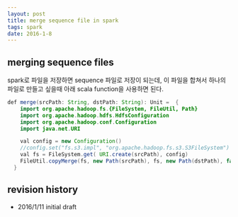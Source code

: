 ```yaml
---
layout: post
title: merge sequence file in spark
tags: spark
date: 2016-1-8
---
```


## merging sequence files
spark로 파일을 저장하면 sequence 파일로 저장이 되는데, 이 파일을 합쳐서 하나의 파일로 만들고 싶을때 아래 scala function을 사용하면 된다.


```java
def merge(srcPath: String, dstPath: String): Unit =  {
    import org.apache.hadoop.fs.{FileSystem, FileUtil, Path}
    import org.apache.hadoop.hdfs.HdfsConfiguration
    import org.apache.hadoop.conf.Configuration
    import java.net.URI

    val config = new Configuration()
    //config.set("fs.s3.impl", "org.apache.hadoop.fs.s3.S3FileSystem")
    val fs = FileSystem.get( URI.create(srcPath), config)
    FileUtil.copyMerge(fs, new Path(srcPath), fs, new Path(dstPath), false, config, null)
  }
```

## revision history
- 2016/1/11 initial draft

